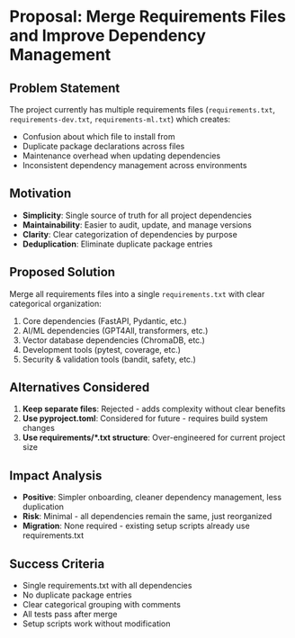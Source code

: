 # Proposal: Merge Requirements Files and Improve Dependency Management

## Problem Statement
The project currently has multiple requirements files (`requirements.txt`, `requirements-dev.txt`, `requirements-ml.txt`) which creates:
- Confusion about which file to install from
- Duplicate package declarations across files
- Maintenance overhead when updating dependencies
- Inconsistent dependency management across environments

## Motivation
- **Simplicity**: Single source of truth for all project dependencies
- **Maintainability**: Easier to audit, update, and manage versions
- **Clarity**: Clear categorization of dependencies by purpose
- **Deduplication**: Eliminate duplicate package entries

## Proposed Solution
Merge all requirements files into a single `requirements.txt` with clear categorical organization:
1. Core dependencies (FastAPI, Pydantic, etc.)
2. AI/ML dependencies (GPT4All, transformers, etc.)
3. Vector database dependencies (ChromaDB, etc.)
4. Development tools (pytest, coverage, etc.)
5. Security & validation tools (bandit, safety, etc.)

## Alternatives Considered
1. **Keep separate files**: Rejected - adds complexity without clear benefits
2. **Use pyproject.toml**: Considered for future - requires build system changes
3. **Use requirements/*.txt structure**: Over-engineered for current project size

## Impact Analysis
- **Positive**: Simpler onboarding, cleaner dependency management, less duplication
- **Risk**: Minimal - all dependencies remain the same, just reorganized
- **Migration**: None required - existing setup scripts already use requirements.txt

## Success Criteria
- Single requirements.txt with all dependencies
- No duplicate package entries
- Clear categorical grouping with comments
- All tests pass after merge
- Setup scripts work without modification
